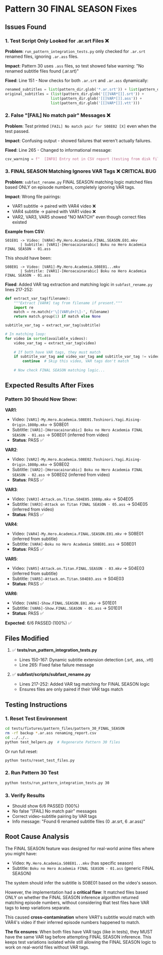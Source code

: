 # Pattern 30 FINAL SEASON Fixes

## Issues Found

### 1. Test Script Only Looked for .ar.srt Files ❌
**Problem**: `run_pattern_integration_tests.py` only checked for `.ar.srt` renamed files, ignoring `.ar.ass` files.

**Impact**: Pattern 30 uses `.ass` files, so test showed false warning: "No renamed subtitle files found (.ar.srt)"

**Fixed**: Line 151 - Now checks for both `.ar.srt` and `.ar.ass` dynamically:
```python
renamed_subtitles = list(pattern_dir.glob('*.ar.srt')) + list(pattern_dir.glob('*.ar.ass'))
original_subtitles = (list(pattern_dir.glob('[[]VAR*[]].srt')) + 
                     list(pattern_dir.glob('[[]VAR*[]].ass')) +
                     list(pattern_dir.glob('[[]VAR*[]].vtt')))
```

### 2. False "[FAIL] No match pair" Messages ❌
**Problem**: Test printed `[FAIL] No match pair for S08E02 [X]` even when the test passed.

**Impact**: Confusing output - showed failures that weren't actually failures.

**Fixed**: Line 265 - Changed to informational message:
```python
csv_warning = f"  [INFO] Entry not in CSV report (testing from disk files)"
```

### 3. FINAL SEASON Matching Ignores VAR Tags ❌ **CRITICAL BUG**
**Problem**: `subfast_rename.py` FINAL SEASON matching logic matched files based ONLY on episode numbers, completely ignoring VAR tags.

**Impact**: Wrong file pairings:
- VAR1 subtitle → paired with VAR4 video ❌
- VAR4 subtitle → paired with VAR1 video ❌
- VAR2, VAR3, VAR5 showed "NO MATCH" even though correct files existed

**Example from CSV**:
```
S01E01 -> Video: [VAR4]-My.Hero.Academia.FINAL.SEASON.E01.mkv 
       | Subtitle: [VAR1]-[Heroacainarabic] Boku no Hero Academia FINAL SEASON - 01.ass
```

This should have been:
```
S08E01 -> Video: [VAR1]-My.Hero.Academia.S08E01...mkv
       | Subtitle: [VAR1]-[Heroacainarabic] Boku no Hero Academia FINAL SEASON - 01.ass
```

**Fixed**: Added VAR tag extraction and matching logic in `subfast_rename.py` lines 217-252:

```python
def extract_var_tag(filename):
    """Extract [VAR#] tag from filename if present."""
    import re
    match = re.match(r'\[(VAR\d+)\]-', filename)
    return match.group(1) if match else None

subtitle_var_tag = extract_var_tag(subtitle)

# In matching loop:
for video in sorted(available_videos):
    video_var_tag = extract_var_tag(video)
    
    # If both have VAR tags, they must match
    if subtitle_var_tag and video_var_tag and subtitle_var_tag != video_var_tag:
        continue  # Skip this video, VAR tags don't match
    
    # Now check FINAL SEASON matching logic...
```

## Expected Results After Fixes

### Pattern 30 Should Now Show:

**VAR1**: 
- Video: `[VAR1]-My.Hero.Academia.S08E01.Toshinori.Yagi.Rising-Origin.1080p.mkv` → S08E01
- Subtitle: `[VAR1]-[Heroacainarabic] Boku no Hero Academia FINAL SEASON - 01.ass` → S08E01 (inferred from video)
- **Status**: PASS ✅

**VAR2**:
- Video: `[VAR2]-My.Hero.Academia.S08E02.Toshinori.Yagi.Rising-Origin.1080p.mkv` → S08E02
- Subtitle: `[VAR2]-[Heroacainarabic] Boku no Hero Academia FINAL SEASON - 02.ass` → S08E02 (inferred from video)
- **Status**: PASS ✅

**VAR3**:
- Video: `[VAR3]-Attack.on.Titan.S04E05.1080p.mkv` → S04E05
- Subtitle: `[VAR3]-Attack on Titan FINAL SEASON - 05.ass` → S04E05 (inferred from video)
- **Status**: PASS ✅

**VAR4**:
- Video: `[VAR4]-My.Hero.Academia.FINAL.SEASON.E01.mkv` → S08E01 (inferred from subtitle)
- Subtitle: `[VAR4]-Boku no Hero Academia S08E01.ass` → S08E01
- **Status**: PASS ✅

**VAR5**:
- Video: `[VAR5]-Attack.on.Titan.FINAL.SEASON - 03.mkv` → S04E03 (inferred from subtitle)
- Subtitle: `[VAR5]-Attack.on.Titan.S04E03.ass` → S04E03
- **Status**: PASS ✅

**VAR6**:
- Video: `[VAR6]-Show.FINAL.SEASON.E01.mkv` → S01E01
- Subtitle: `[VAR6]-Show.FINAL.SEASON - 01.ass` → S01E01
- **Status**: PASS ✅

**Expected**: 6/6 PASSED (100%) ✅

## Files Modified

1. ✅ **tests/run_pattern_integration_tests.py**
   - Lines 150-167: Dynamic subtitle extension detection (.srt, .ass, .vtt)
   - Line 265: Fixed false failure message

2. ✅ **subfast/scripts/subfast_rename.py**
   - Lines 217-252: Added VAR tag matching for FINAL SEASON logic
   - Ensures files are only paired if their VAR tags match

## Testing Instructions

### 1. Reset Test Environment
```bash
cd tests/fixtures/pattern_files/pattern_30_FINAL_SEASON
rm -rf backup *.ar.ass renaming_report.csv
cd ../../..
python test_helpers.py  # Regenerate Pattern 30 files
```

Or run full reset:
```bash
python tests/reset_test_files.py
```

### 2. Run Pattern 30 Test
```bash
python tests/run_pattern_integration_tests.py 30
```

### 3. Verify Results
- Should show 6/6 PASSED (100%)
- No false "[FAIL] No match pair" messages
- Correct video-subtitle pairing by VAR tags
- Info message: "Found 6 renamed subtitle files (0 .ar.srt, 6 .ar.ass)"

## Root Cause Analysis

The FINAL SEASON feature was designed for real-world anime files where you might have:
- Video: `My.Hero.Academia.S08E01...mkv` (has specific season)
- Subtitle: `Boku no Hero Academia FINAL SEASON - 01.ass` (generic FINAL SEASON)

The system should infer the subtitle is S08E01 based on the video's season.

However, the implementation had a **critical flaw**: It matched files based ONLY on whether the FINAL SEASON inference algorithm returned matching episode numbers, without considering that test files have VAR tags to keep variations separate.

This caused **cross-contamination** where VAR1's subtitle would match with VAR4's video if their inferred episode numbers happened to match.

**The fix ensures**: When both files have VAR tags (like in tests), they MUST have the same VAR tag before attempting FINAL SEASON inference. This keeps test variations isolated while still allowing the FINAL SEASON logic to work on real-world files without VAR tags.
